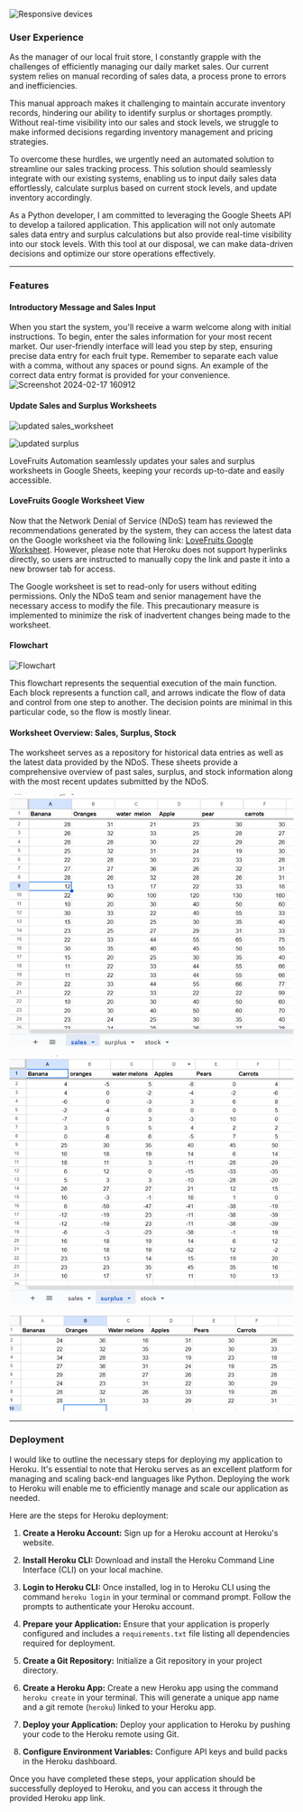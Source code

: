 
![Responsive devices](https://github.com/tochi-bot/LoveFruits/assets/77632001/40769c60-56ea-451e-a06e-37fc90199d15)

### User Experience

As the manager of our local fruit store, I constantly grapple with the challenges of efficiently managing our daily market sales. Our current system relies on manual recording of sales data, a process prone to errors and inefficiencies.

This manual approach makes it challenging to maintain accurate inventory records, hindering our ability to identify surplus or shortages promptly. Without real-time visibility into our sales and stock levels, we struggle to make informed decisions regarding inventory management and pricing strategies.

To overcome these hurdles, we urgently need an automated solution to streamline our sales tracking process. This solution should seamlessly integrate with our existing systems, enabling us to input daily sales data effortlessly, calculate surplus based on current stock levels, and update inventory accordingly.

As a Python developer, I am committed to leveraging the Google Sheets API to develop a tailored application. This application will not only automate sales data entry and surplus calculations but also provide real-time visibility into our stock levels. With this tool at our disposal, we can make data-driven decisions and optimize our store operations effectively.

---

### Features

#### Introductory Message and Sales Input

When you start the system, you'll receive a warm welcome along with initial instructions. To begin, enter the sales information for your most recent market. Our user-friendly interface will lead you step by step, ensuring precise data entry for each fruit type. Remember to separate each value with a comma, without any spaces or pound signs. An example of the correct data entry format is provided for your convenience.
![Screenshot 2024-02-17 160912](https://github.com/tochi-bot/LoveFruits/assets/77632001/7976eefe-8945-4fb0-a67e-ce531e94adaa)


#### Update Sales and Surplus Worksheets

![updated sales_worksheet](https://github.com/tochi-bot/LoveFruits/assets/77632001/903f42a6-bc0d-4b70-bcd8-551c4d4cd01b)

![updated surplus](https://github.com/tochi-bot/LoveFruits/assets/77632001/13202163-bf59-4b77-95f0-4fea6aee3ad3)

LoveFruits Automation seamlessly updates your sales and surplus worksheets in Google Sheets, keeping your records up-to-date and easily accessible.

#### LoveFruits Google Worksheet View

Now that the Network Denial of Service (NDoS) team has reviewed the recommendations generated by the system, they can access the latest data on the Google worksheet via the following link: [LoveFruits Google Worksheet](https://docs.google.com/spreadsheets/d/12xkqAzLckljm4qPQOqNDR8n_upgWap9Tfdel-j76Pq0/edit?usp=drive_link). However, please note that Heroku does not support hyperlinks directly, so users are instructed to manually copy the link and paste it into a new browser tab for access.

The Google worksheet is set to read-only for users without editing permissions. Only the NDoS team and senior management have the necessary access to modify the file. This precautionary measure is implemented to minimize the risk of inadvertent changes being made to the worksheet.

#### Flowchart
![Flowchart](https://github.com/tochi-bot/LoveFruits/assets/77632001/37a65b63-c8e1-4207-8610-3c6d8bf2d6e1)


This flowchart represents the sequential execution of the main function. Each block represents a function call, and arrows indicate the flow of data and control from one step to another. The decision points are minimal in this particular code, so the flow is mostly linear.

#### Worksheet Overview: Sales, Surplus, Stock

The worksheet serves as a repository for historical data entries as well as the latest data provided by the NDoS. These sheets provide a comprehensive overview of past sales, surplus, and stock information along with the most recent updates submitted by the NDoS.

![Worksheet Overview:Sales](image.png)

![Worksheet Overview:Surplus](image-1.png)

![Worksheet Overview: Stock](image-2.png)

---

### Deployment

I would like to outline the necessary steps for deploying my application to Heroku. It's essential to note that Heroku serves as an excellent platform for managing and scaling back-end languages like Python. Deploying the work to Heroku will enable me to efficiently manage and scale our application as needed.

Here are the steps for Heroku deployment:

1. **Create a Heroku Account:** Sign up for a Heroku account at Heroku's website.
   
2. **Install Heroku CLI:** Download and install the Heroku Command Line Interface (CLI) on your local machine.
   
3. **Login to Heroku CLI:** Once installed, log in to Heroku CLI using the command `heroku login` in your terminal or command prompt. Follow the prompts to authenticate your Heroku account.
   
4. **Prepare your Application:** Ensure that your application is properly configured and includes a `requirements.txt` file listing all dependencies required for deployment.
   
5. **Create a Git Repository:** Initialize a Git repository in your project directory.
   
6. **Create a Heroku App:** Create a new Heroku app using the command `heroku create` in your terminal. This will generate a unique app name and a git remote (`heroku`) linked to your Heroku app.
   
7. **Deploy your Application:** Deploy your application to Heroku by pushing your code to the Heroku remote using Git.
   
8. **Configure Environment Variables:** Configure API keys and build packs in the Heroku dashboard.

Once you have completed these steps, your application should be successfully deployed to Heroku, and you can access it through the provided Heroku app link.
